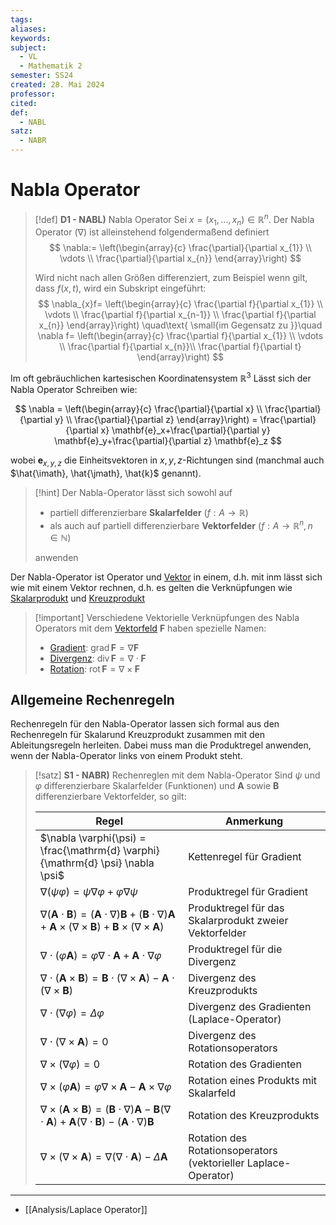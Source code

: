 ```yaml
---
tags: 
aliases: 
keywords: 
subject:
  - VL
  - Mathematik 2
semester: SS24
created: 28. Mai 2024
professor: 
cited: 
def:
  - NABL
satz:
  - NABR
---
```

 

# Nabla Operator

> [!def] **D1 - NABL)** Nabla Operator
> Sei $x = (x_{1}, \dots, x_n) \in \mathbb{R}^{n}$. Der Nabla Operator ($\nabla$) ist alleinstehend folgendermaßend definiert
> $$
> \nabla:= \left(\begin{array}{c} \frac{\partial}{\partial x_{1}} \\ \vdots \\ \frac{\partial}{\partial x_{n}} \end{array}\right)
> $$
> 
> Wird nicht nach allen Größen differenziert, zum Beispiel wenn gilt, dass $f(x,t)$, wird ein Subskript eingeführt:
> $$
> \nabla_{x}f= \left(\begin{array}{c} \frac{\partial f}{\partial x_{1}} \\ \vdots \\ \frac{\partial f}{\partial x_{n-1}} \\ \frac{\partial f}{\partial x_{n}} \end{array}\right) \quad\text{ \small{im Gegensatz zu }}\quad  \nabla f= \left(\begin{array}{c} \frac{\partial f}{\partial x_{1}} \\ \vdots \\ \frac{\partial f}{\partial x_{n}}\\ \frac{\partial f}{\partial t} \end{array}\right)
> $$


Im oft gebräuchlichen kartesischen Koordinatensystem $\mathbb{R}^{3}$ Lässt sich der Nabla Operator Schreiben wie:

$$
\nabla = \left(\begin{array}{c}
\frac{\partial}{\partial x} \\
\frac{\partial}{\partial y} \\
\frac{\partial}{\partial z}
\end{array}\right) = \frac{\partial}{\partial x} \mathbf{e}_x+\frac{\partial}{\partial y} \mathbf{e}_y+\frac{\partial}{\partial z} \mathbf{e}_z
$$

wobei $\mathbf{e}_{x, y, z}$ die Einheitsvektoren in $x, y, z$-Richtungen sind (manchmal auch $\hat{\imath}, \hat{\jmath}, \hat{k}$ genannt).
   
> [!hint] Der Nabla-Operator lässt sich sowohl auf
> - partiell differenzierbare **Skalarfelder** ($f:A\to \mathbb{R}$)
> - als auch auf partiell differenzierbare **Vektorfelder** ($f:A \to \mathbb{R}^{n}, n \in\mathbb{N}$)
> 
> anwenden

Der Nabla-Operator ist Operator und [Vektor](../Algebra/Vektor.md) in einem, d.h. mit inm lässt sich wie mit einem Vektor rechnen, d.h. es gelten die Verknüpfungen wie [Skalarprodukt](../Algebra/Skalarprodukt.md) und [Kreuzprodukt](../Algebra/Kreuzprodukt.md)

> [!important] Verschiedene Vektorielle Verknüpfungen des Nabla Operators mit dem [Vektorfeld](../../Elektrotechnik/Vektorfeld.md) $\mathbf{F}$ haben spezielle Namen:
> - [Gradient](Analysis/Gradient.md): $\mathrm{grad} \,\mathbf{F} = \nabla \mathbf{F}$
> - [Divergenz](Divergenz.md): $\mathrm{div}\, \mathbf{F} = \nabla \cdot\mathbf{F}$
> - [Rotation](../../Elektrotechnik/Rotor.md): $\mathrm{rot}\, \mathbf{F} = \nabla \times \mathbf{F}$

## Allgemeine Rechenregeln

Rechenregeln für den Nabla-Operator lassen sich formal aus den Rechenregeln für Skalarund Kreuzprodukt zusammen mit den Ableitungsregeln herleiten.
Dabei muss man die Produktregel anwenden, wenn der Nabla-Operator links von einem Produkt steht.

> [!satz] **S1 - NABR)** Rechenreglen mit dem Nabla-Operator
> Sind $\psi$ und $\varphi$ differenzierbare Skalarfelder (Funktionen) und $\boldsymbol{A}$ sowie $\boldsymbol{B}$ differenzierbare Vektorfelder, so gilt:
>
> |**Regel**|**Anmerkung**|
> |---|---|
> |$\nabla \varphi(\psi) = \frac{\mathrm{d} \varphi}{\mathrm{d} \psi} \nabla \psi$|Kettenregel für Gradient|
> |$\nabla(\psi \varphi) = \psi \nabla \varphi + \varphi \nabla \psi$|Produktregel für Gradient|
> |$\nabla(\boldsymbol{A} \cdot \boldsymbol{B}) = (\boldsymbol{A} \cdot \nabla) \boldsymbol{B} + (\boldsymbol{B} \cdot \nabla) \boldsymbol{A} + \boldsymbol{A} \times (\nabla \times \boldsymbol{B}) + \boldsymbol{B} \times (\nabla \times \boldsymbol{A})$|Produktregel für das Skalarprodukt zweier Vektorfelder|
> |$\nabla \cdot (\varphi \boldsymbol{A}) = \varphi \nabla \cdot \boldsymbol{A} + \boldsymbol{A} \cdot \nabla \varphi$|Produktregel für die Divergenz|
> |$\nabla \cdot (\boldsymbol{A} \times \boldsymbol{B}) = \boldsymbol{B} \cdot (\nabla \times \boldsymbol{A}) - \boldsymbol{A} \cdot (\nabla \times \boldsymbol{B})$|Divergenz des Kreuzprodukts|
> |$\nabla \cdot (\nabla \varphi) = \Delta \varphi$|Divergenz des Gradienten (Laplace-Operator)|
> |$\nabla \cdot (\nabla \times \boldsymbol{A}) = 0$|Divergenz des Rotationsoperators|
> |$\nabla \times (\nabla \varphi) = 0$|Rotation des Gradienten|
> |$\nabla \times (\varphi \boldsymbol{A}) = \varphi \nabla \times \boldsymbol{A} - \boldsymbol{A} \times \nabla \varphi$|Rotation eines Produkts mit Skalarfeld|
> |$\nabla \times (\boldsymbol{A} \times \boldsymbol{B}) = (\boldsymbol{B} \cdot \nabla) \boldsymbol{A} - \boldsymbol{B} (\nabla \cdot \boldsymbol{A}) + \boldsymbol{A} (\nabla \cdot \boldsymbol{B}) - (\boldsymbol{A} \cdot \nabla) \boldsymbol{B}$|Rotation des Kreuzprodukts|
> |$\nabla \times (\nabla \times \boldsymbol{A}) = \nabla (\nabla \cdot \boldsymbol{A}) - \Delta \boldsymbol{A}$|Rotation des Rotationsoperators (vektorieller Laplace-Operator)|

---

- [[Analysis/Laplace Operator]]